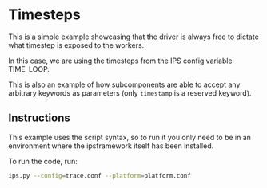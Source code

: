 # Timesteps

This is a simple example showcasing that the driver is always free to dictate what timestep is exposed to the workers.

In this case, we are using the timesteps from the IPS config variable TIME_LOOP.

This is also an example of how subcomponents are able to accept any arbitrary keywords as parameters (only `timestamp` is a reserved keyword).

## Instructions

This example uses the script syntax, so to run it you only need to be in an environment where the ipsframework itself has been installed.

To run the code, run:

```bash
ips.py --config=trace.conf --platform=platform.conf
```
